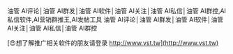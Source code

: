 油管 AI评论│油管 AI群发│油管 AI软件│油管 AI关注│油管 AI私信│油管 AI群控,AI私信软件,AI营销群推王,AI发帖工具
油管 AI评论│油管 AI群发│油管 AI软件│油管 AI关注│油管 AI私信│油管 AI群控

[😍想了解推广相关软件的朋友请登录 http://www.vst.tw](http://www.vst.tw)



